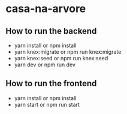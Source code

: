 # casa-na-arvore

## How to run the backend
- yarn install or npm install
- yarn knex:migrate or npm run knex:migrate
- yarn knex:seed or npm run knex:seed
- yarn dev or npm run dev

## How to run the frontend
- yarn install or npm install
- yarn start or npm run start